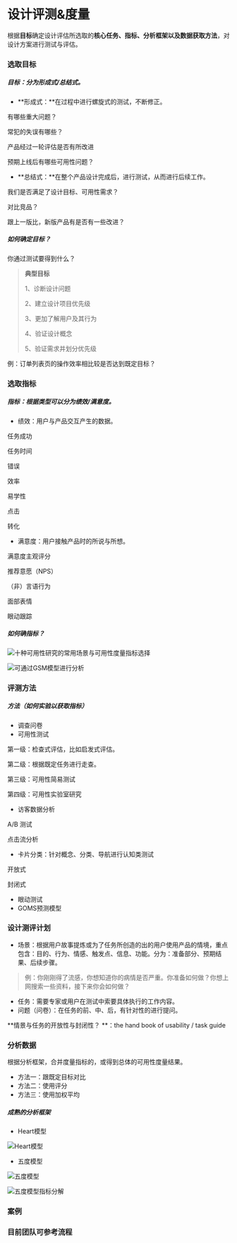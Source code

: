# 设计评测&度量

根据**目标**确定设计评估所选取的**核心任务、指标、分析框架以及数据获取方法**，对设计方案进行测试与评估。



### 选取目标

##### 目标：分为形成式/总结式。

- **形成式：**在过程中进行螺旋式的测试，不断修正。

有哪些重大问题？

常犯的失误有哪些？

产品经过一轮评估是否有所改进

预期上线后有哪些可用性问题？

- **总结式：**在整个产品设计完成后，进行测试，从而进行后续工作。

我们是否满足了设计目标、可用性需求？

对比竞品？

跟上一版比，新版产品有是否有一些改进？



##### 如何确定目标？

你通过测试要得到什么？

> **典型目标**
>
> 1、诊断设计问题
>
> 2、建立设计项目优先级
>
> 3、更加了解用户及其行为
>
> 4、验证设计概念
>
> 5、验证需求并划分优先级



例：订单列表页的操作效率相比较是否达到既定目标？



### 选取指标

##### 指标：根据类型可以分为绩效/满意度。

- 绩效：用户与产品交互产生的数据。

任务成功

任务时间

错误

效率

易学性

点击

转化

- 满意度：用户接触产品时的所说与所想。

满意度主观评分

推荐意愿（NPS）

（非）言语行为

面部表情

眼动跟踪



##### 如何确指标？



![十种可用性研究的常用场景与可用性度量指标选择](http://omqsjp4nk.bkt.clouddn.com/%E5%8D%81%E7%A7%8D%E5%B8%B8%E7%94%A8%E5%9C%BA%E6%99%AF.png)

![可通过GSM模型进行分析](http://omqsjp4nk.bkt.clouddn.com/GSM-%20%E7%9B%AE%E6%A0%87.png)



### 评测方法

##### 方法（如何实验以获取指标）

- 调查问卷
- 可用性测试

第一级：检查式评估，比如启发式评估。

第二级：根据既定任务进行走查。

第三级：可用性简易测试

第四级：可用性实验室研究

- 访客数据分析

A/B 测试

点击流分析

- 卡片分类：针对概念、分类、导航进行认知类测试

开放式

封闭式

- 眼动测试
- GOMS预测模型




### 设计测评计划

- 场景：根据用户故事提炼或为了任务所创造的出的用户使用产品的情境，重点包含：目的、行为、情感、触发点、信息、功能。分为：准备部分、预期结果、后续步骤。

> 例：你刚刚得了流感，你想知道你的病情是否严重。你准备如何做？你想上网搜索一些资料，接下来你会如何做？

- 任务：需要专家或用户在测试中索要具体执行的工作内容。
- 问题（问卷）：在任务的前、中、后，有针对性的进行提问。 



**情景与任务的开放性与封闭性？ **：the hand book of  usability / task guide




### 分析数据

根据分析框架，合并度量指标的，或得到总体的可用性度量结果。

- 方法一：跟既定目标对比
- 方法二：使用评分
- 方法三：使用加权平均

##### 成熟的分析框架

- Heart模型

![Heart模型](http://omqsjp4nk.bkt.clouddn.com/Heart%E6%A8%A1%E5%9E%8B.png)

- 五度模型

![五度模型](http://omqsjp4nk.bkt.clouddn.com/%E4%BA%94%E5%BA%A6%E6%A8%A1%E5%9E%8B.png)

![五度模型指标分解](http://omqsjp4nk.bkt.clouddn.com/%E4%BA%94%E5%BA%A6%E6%A8%A1%E5%9E%8B%E5%88%86%E8%A7%A3.png)





### 案例

### 目前团队可参考流程












